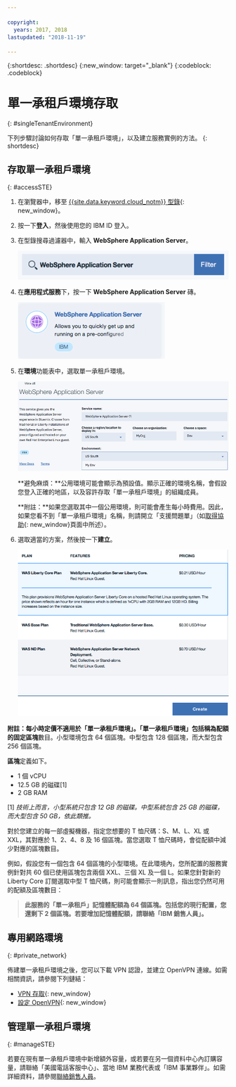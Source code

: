 ```yaml
---

copyright:
  years: 2017, 2018
lastupdated: "2018-11-19"

---
```


{:shortdesc: .shortdesc}
{:new_window: target="_blank"}
{:codeblock: .codeblock}

# 單一承租戶環境存取
{: #singleTenantEnvironment}


下列步驟討論如何存取「單一承租戶環境」，以及建立服務實例的方法。
{: shortdesc}


## 存取單一承租戶環境
{: #accessSTE}

1. 在瀏覽器中，移至 [{{site.data.keyword.cloud_notm}} 型錄](https://{DomainName}/catalog/){: new_window}。

2. 按一下**登入**，然後使用您的 IBM ID 登入。

6. 在型錄搜尋過濾器中，輸入 **WebSphere Application Server**。

    ![搜尋過濾器](images/filter.png)

7. 在**應用程式服務**下，按一下 **WebSphere Application Server** 磚。

    ![WebSphere Application Server 磚](images/iconWAS.png)

8. 在**環境**功能表中，選取單一承租戶環境。

    ![單一承租戶環境名稱](images/environmentSTE.png)

    **避免麻煩：**公用環境可能會顯示為預設值。顯示正確的環境名稱，會假設您登入正確的地區，以及容許存取「單一承租戶環境」的組織成員。

    **附註：**如果您選取其中一個公用環境，則可能會產生每小時費用。因此，如果您看不到「單一承租戶環境」名稱，則請開立「支援問題單」（如[取得協助](reportingIssues.html){: new_window}頁面中所述）。

9. 選取適當的方案，然後按一下**建立**。

    ![選擇方案並建立服務](images/createSTE.png)


**附註：**每小時定價不適用於「單一承租戶環境」。「單一承租戶環境」包括稱為配額的固定**區塊**數目。小型環境包含 64 個區塊。中型包含 128 個區塊，而大型包含 256 個區塊。

**區塊**定義如下。
  * 1 個 vCPU
  * 12.5 GB 的磁碟[1]
  * 2 GB RAM

[1] *技術上而言，小型系統只包含 12 GB 的磁碟。中型系統包含 25 GB 的磁碟，而大型包含 50 GB，依此類推。*

對於您建立的每一部虛擬機器，指定您想要的 T 恤尺碼：S、M、L、XL 或 XXL，其對應於 1、2、4、8 及 16 個區塊。當您選取 T 恤尺碼時，會從配額中減少對應的區塊數目。

例如，假設您有一個包含 64 個區塊的小型環境。在此環境內，您所配置的服務實例針對共 60 個已使用區塊包含兩個 XXL、三個 XL 及一個 L。如果您針對新的 Liberty Core 訂閱選取中型 T 恤尺碼，則可能會顯示一則訊息，指出您仍然可用的配額及區塊數目：

> **此服務的「單一承租戶」記憶體配額為 64 個區塊。包括您的現行配置，您還剩下 2 個區塊。若要增加記憶體配額，請聯絡「IBM 銷售人員」。**


## 專用網路環境
{: #private_network}

佈建單一承租戶環境之後，您可以下載 VPN 認證，並建立 OpenVPN 連線。如需相關資訊，請參閱下列鏈結：

* [VPN 存取](networkEnvironment.html#vpnAccess){: new_window}
* [設定 OpenVPN](systemAccess.html#setup_openvpn){: new_window}

## 管理單一承租戶環境
{: #manageSTE}

若要在現有單一承租戶環境中新增額外容量，或若要在另一個資料中心內訂購容量，請聯絡「美國電話客服中心」、當地 IBM 業務代表或「IBM 事業夥伴」。如需詳細資料，請參閱[聯絡銷售人員](reportingIssues.html#contacting-sales)。
